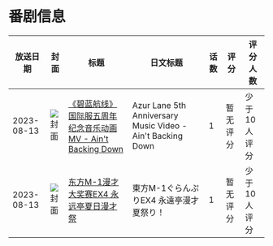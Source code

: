 # 番剧信息

|放送日期|封面|标题|日文标题|话数|评分|评分人数|
|---|---|---|---|---|---|---|
|2023-08-13|![封面](https://lain.bgm.tv/pic/cover/c/57/4a/450671_mXmE6.jpg)|[《碧蓝航线》国际服五周年纪念音乐动画MV - Ain't Backing Down](https://bangumi.tv/subject/450671)|Azur Lane 5th Anniversary Music Video - Ain't Backing Down|1|暂无评分|少于10人评分|
|2023-08-13|![封面](https://lain.bgm.tv/pic/cover/c/50/17/452863_Yll6k.jpg)|[东方M-1漫才大奖赛EX4 永远亭夏日漫才祭](https://bangumi.tv/subject/452863)|東方M-1ぐらんぷりEX4 永遠亭漫才夏祭り！|1|暂无评分|少于10人评分|
